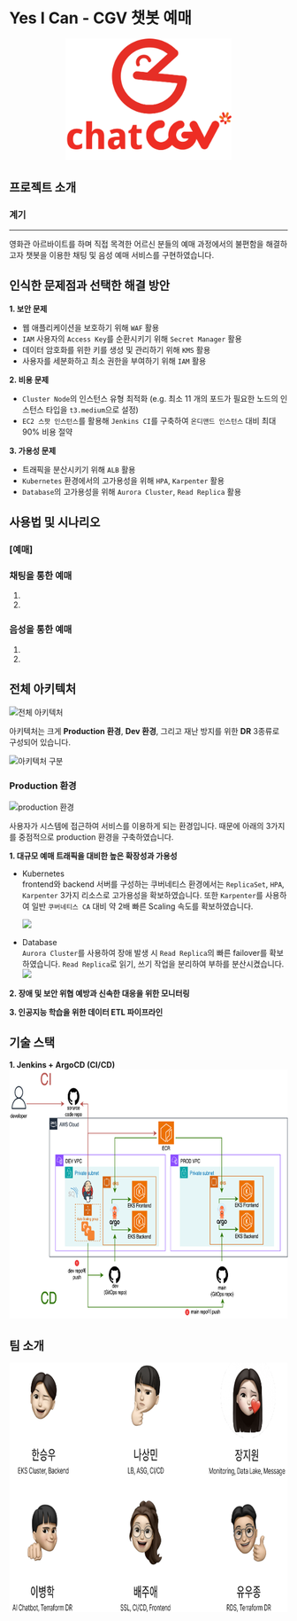 # Yes I Can - CGV 챗봇 예매
<p align="center">
  <img src="images/Group 33.jpg" width="300">
</p>

## 프로젝트 소개
### 계기
---
영화관 아르바이트를 하며 직접 목격한 어르신 분들의 예매 과정에서의 불편함을 해결하고자 챗봇을 이용한 채팅 및 음성 예매 서비스를 구현하였습니다.

인식한 문제점과 선택한 해결 방안
---
**1. 보안 문제**
   * 웹 애플리케이션을 보호하기 위해 `WAF` 활용
   * `IAM` 사용자의 `Access Key`를 순환시키기 위해 `Secret Manager` 활용
   * 데이터 암호화를 위한 키를 생성 및 관리하기 위해 `KMS` 활용
   * 사용자를 세분화하고 최소 권한을 부여하기 위해 `IAM` 활용
     
**2. 비용 문제**
   * `Cluster Node`의 인스턴스 유형 최적화 (e.g. 최소 11 개의 포드가 필요한 노드의 인스턴스 타입을 `t3.medium`으로 설정)
   * `EC2 스팟 인스턴스`를 활용해 `Jenkins CI`를 구축하여 `온디맨드 인스턴스` 대비 최대 90% 비용 절약

**3. 가용성 문제**
   * 트래픽을 분산시키기 위해 `ALB` 활용
   * `Kubernetes` 환경에서의 고가용성을 위해 `HPA`, `Karpenter` 활용
   * `Database`의 고가용성을 위해 `Aurora Cluster`, `Read Replica` 활용


## 사용법 및 시나리오
### [예매]
### 채팅을 통한 예매
1.
2.

### 음성을 통한 예매
1.
2.

## 전체 아키텍처
![전체 아키텍처](images/architecture.svg)


아키텍처는 크게 **Production 환경**, **Dev 환경**, 그리고 재난 방지를 위한 **DR** 3종류로 구성되어 있습니다.

![아키텍처 구분](images/segmentations.svg)

### Production 환경
![production 환경](images/production.svg)

사용자가 시스템에 접근하여 서비스를 이용하게 되는 환경입니다. 때문에 아래의 3가지를 중점적으로 production 환경을 구축하였습니다.

**1. 대규모 예매 트래픽을 대비한 높은 확장성과 가용성**
- Kubernetes
<br>frontend와 backend 서버를 구성하는 쿠버네티스 환경에서는 `ReplicaSet`, `HPA`, `Karpenter` 3가지 리소스로 고가용성을 확보하였습니다. 또한 `Karpenter`를 사용하여 일반 `쿠버네티스 CA` 대비 약 2배 빠른 Scaling 속도를 확보하였습니다.

    <img src="https://github.com/user-attachments/assets/1d96660c-12d6-470f-9282-704024165055" height="350"/>
<!-- 임시 주석 처리 <img src="https://github.com/user-attachments/assets/1d96660c-12d6-470f-9282-704024165055" width="250" height="400"/> -->

  - Database
<br>`Aurora Cluster`를 사용하여 장애 발생 시 `Read Replica`의 빠른 failover를 확보하였습니다.
`Read Replica`로 읽기, 쓰기 작업을 분리하여 부하를 분산시켰습니다.<br>
    <img src="https://github.com/user-attachments/assets/1cd0d391-6a5e-43fc-9344-c94ccc54f860" height="350"/>
<!-- 임시 주석 처리 <img src="https://github.com/user-attachments/assets/1cd0d391-6a5e-43fc-9344-c94ccc54f860" width="400" height="400"/> -->

**2. 장애 및 보안 위협 예방과 신속한 대응을 위한 모니터링**


**3. 인공지능 학습을 위한 데이터 ETL 파이프라인**

## 기술 스택
**1. Jenkins + ArgoCD (CI/CD)** <br>
<img src="images/cicd.svg" height="450">

## 팀 소개
<img src="images/team.png" height="450">
